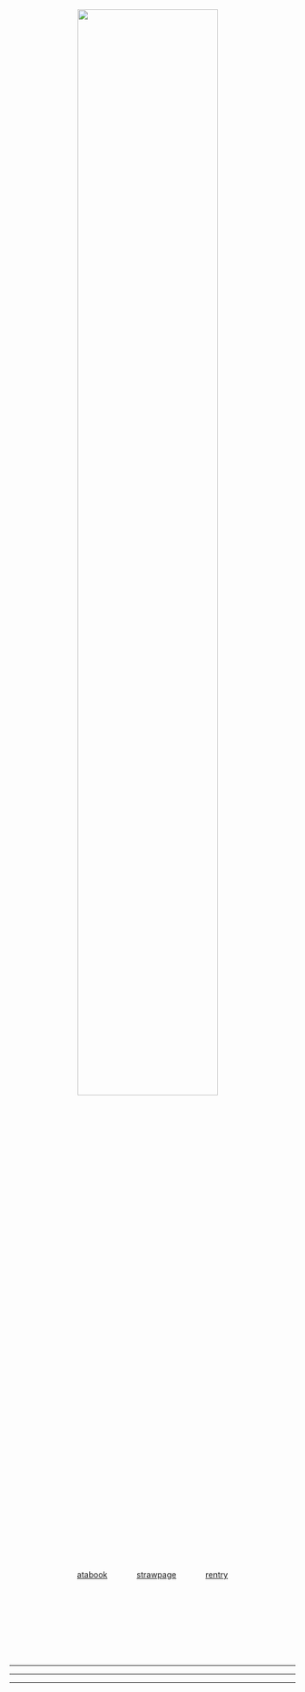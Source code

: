 <div align="center">

<img src="https://github.com/user-attachments/assets/64cb8edf-a74b-4ab5-83e4-ba4428635559" width="70%">
ㅤ</p>
<a href="https://mashle.atabook.org/">atabook</a>ㅤㅤㅤㅤ<a href="https://mashles.straw.page/">strawpage</a>ㅤㅤㅤㅤ<a href="https://rentry.co/m4shle">rentry</a></p>
ㅤ</p>
ㅤ</p>
ㅤ</p>
ㅤ</p>

---
---
---
